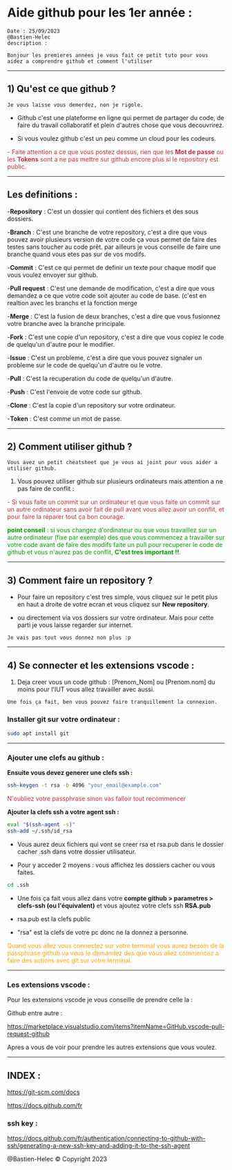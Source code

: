 [comment]: # (Initialisation des couleurs et autres styles)
<style>
r { color: #c42f3c }
o { color: Orange }
g { color: #019d00}
bl { color: #0100c8}
</style> 

# Aide github pour les 1er année :

```
Date : 25/09/2023
@Bastien-Helec
description : 

Bonjour les premieres années je vous fait ce petit tuto pour vous aidez a comprendre github et comment l'utiliser
```
---

## 1) Qu'est ce que github ? 

```
Je vous laisse vous demerdez, non je rigole.
```


- Github c'est une plateforme en ligne qui permet de partager du code, de faire du travail collaboratif et plein d'autres chose que vous decouvrirez. 

- Si vous voulez github c'est un peu comme un cloud pour les codeurs.

<r> - Faite attention a ce que vous postez dessus, rien que les **Mot de passe** ou les **Tokens** sont a ne pas mettre sur github encore plus si le repository est public. </r>

----

## Les definitions :

-**Repository** : C'est un dossier qui contient des fichiers et des sous dossiers.

-**Branch** : C'est une branche de votre repository, c'est a dire que vous pouvez avoir plusieurs version de votre code ça vous permet de faire des testes sans toucher au code prêt. par ailleurs je vous conseille de faire une branche quand vous etes pas sur de vos modifs.

-**Commit** : C'est ce qui permet de definir un texte pour chaque modif que vous voulez envoyer sur github.

-**Pull request** : C'est une demande de modification, c'est a dire que vous demandez a ce que votre code soit ajouter au code de base. (c'est en realtion avec les branchs et la fonction merge 

-**Merge** : C'est la fusion de deux branches, c'est a dire que vous fusionnez votre branche avec la branche principale.

-**Fork** : C'est une copie d'un repository, c'est a dire que vous copiez le code de quelqu'un d'autre pour le modifier.

-**Issue** : C'est un probleme, c'est a dire que vous pouvez signaler un probleme sur le code de quelqu'un d'autre ou le votre.

-**Pull** : C'est la recuperation du code de quelqu'un d'autre.

-**Push** : C'est l'envoie de votre code sur github.

-**Clone** : C'est la copie d'un repository sur votre ordinateur.

-**Token** : C'est comme un mot de passe. 

---

## 2) Comment utiliser github ?

```
Vous avez un petit cheatsheet que je vous ai joint pour vous aider a utiliser github. 
```

1) Vous pouvez utiliser github sur plusieurs ordinateurs mais attention a ne pas faire de conflit :

<r>- Si vous faite un commit sur un ordinateur et que vous faite un commit sur un autre ordinateur sans avoir fait de pull avant vous allez avoir un conflit, et pour faire la réparer tout ça bon courage. </r>

<g>**point conseil** : si vous changez d'ordinateur ou que vous travaillez sur un autre ordinateur (fixe par exemple) des que vous commencez a travailler sur votre code avant de faire des modifs faite un pull pour recuperer le code de github et vous n'aurez pas de conflit, **C'est tres important !!**. </g>

---

## 3) Comment faire un repository ?

- Pour faire un repository c'est tres simple, vous cliquez sur le petit plus en haut a droite de votre ecran et vous cliquez sur **New repository**.

- ou directement via vos dossiers sur votre ordinateur. Mais pour cette parti je vous laisse regarder sur internet. 
```
Je vais pas tout vous donnez non plus :p
```

---
## 4) Se connecter et les extensions vscode : 

1) Deja creer vous un code github :
[Prenom_Nom] ou [Prenom.nom] du moins pour l'IUT vous allez travailler avec aussi. 

```
Une fois ça fait, ben vous pouvez faire tranquillement la connexion. 
```

### Installer git sur votre ordinateur :

```bash
sudo apt install git
```
---

### Ajouter une clefs au github :

**Ensuite vous devez generer une clefs ssh :**

```bash 
ssh-keygen -t rsa -b 4096 "your_email@example.com"
```
 
<r>N'oubliez votre passphrase sinon vas 
falloir tout recommencer</r>

**Ajouter la clefs ssh a votre agent ssh :**

```bash
eval "$(ssh-agent -s)"
ssh-add ~/.ssh/id_rsa
```


- Vous aurez deux fichiers qui vont se creer rsa et rsa.pub dans le dossier cacher .ssh dans votre dossier utilisateur.

- Pour y acceder 2 moyens : 
vous affichez les dossiers cacher ou vous faites. 
```bash
cd .ssh
```

- Une fois ça fait vous allez dans votre **compte github > parametres > clefs-ssh (ou l'équivalent)**  et vous ajoutez votre clefs ssh **RSA.pub** 
  
- rsa.pub est la clefs public
- "rsa" est la clefs de votre pc donc ne la donnez a personne.

<o>Quand vous allez vous connectez sur votre terminal vous aurez besoin de la passphrase github va vous le demandez des que vous allez commencez a faire des actions avec git sur votre terminal.
</o>



---

### Les extensions vscode :

Pour les extensions vscode je vous conseille de prendre celle la :


Github entre autre : 

https://marketplace.visualstudio.com/items?itemName=GitHub.vscode-pull-request-github

Apres a vous de voir pour prendre les autres extensions que vous voulez.


---

## INDEX :

https://git-scm.com/docs

https://docs.github.com/fr

### ssh key :

https://docs.github.com/fr/authentication/connecting-to-github-with-ssh/generating-a-new-ssh-key-and-adding-it-to-the-ssh-agent


@Bastien-Helec &copy; Copyright 2023